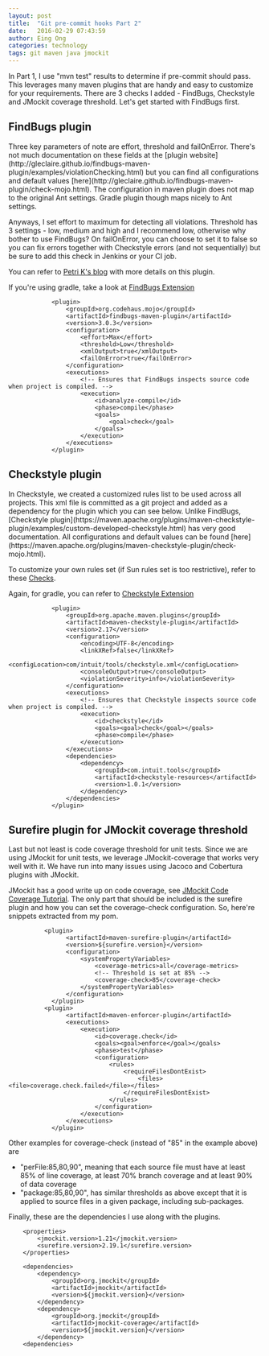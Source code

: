 ```yaml
---
layout: post
title:  "Git pre-commit hooks Part 2"
date:   2016-02-29 07:43:59
author: Eing Ong
categories: technology
tags: git maven java jmockit
---
```

In Part 1, I use "mvn test" results to determine if pre-commit should pass. This leverages many maven plugins that are handy and easy to customize for your requirements. There are 3 checks I added - FindBugs, Checkstyle and JMockit coverage threshold. Let's get started with FindBugs first.

<h2>FindBugs plugin</h2>
Three key parameters of note are effort, threshold and failOnError. There's not much documentation on these fields at the [plugin website](http://gleclaire.github.io/findbugs-maven-plugin/examples/violationChecking.html) but you can find all configurations and default values [here](http://gleclaire.github.io/findbugs-maven-plugin/check-mojo.html). The configuration in maven plugin does not map to the original Ant settings. Gradle plugin though maps nicely to Ant settings. 

Anyways, I set effort to maximum for detecting all violations. Threshold has 3 settings - low, medium and high and I recommend low, otherwise why bother to use FindBugs? On failOnError, you can choose to set it to false so you can fix errors together with Checkstyle errors (and not sequentially) but be sure to add this check in Jenkins or your CI job.

You can refer to [Petri K's blog](http://www.petrikainulainen.net/programming/maven/findbugs-maven-plugin-tutorial/) with more details on this plugin.

If you're using gradle, take a look at [FindBugs Extension](https://docs.gradle.org/current/dsl/org.gradle.api.plugins.quality.FindBugsExtension.html)

~~~
            <plugin>
                <groupId>org.codehaus.mojo</groupId>
                <artifactId>findbugs-maven-plugin</artifactId>
                <version>3.0.3</version>
                <configuration>
                    <effort>Max</effort>
                    <threshold>Low</threshold>
                    <xmlOutput>true</xmlOutput>
                    <failOnError>true</failOnError>
                </configuration>
                <executions>
                    <!-- Ensures that FindBugs inspects source code when project is compiled. -->
                    <execution>
                        <id>analyze-compile</id>
                        <phase>compile</phase>
                        <goals>
                            <goal>check</goal>
                        </goals>
                    </execution>
                </executions>
            </plugin>
~~~

<h2>Checkstyle plugin</h2>
In Checkstyle, we created a customized rules list to be used across all projects. This xml file is committed as a git project and added as a dependency for the plugin which you can see below. Unlike FindBugs, [Checkstyle plugin](https://maven.apache.org/plugins/maven-checkstyle-plugin/examples/custom-developed-checkstyle.html) has very good documentation. All configurations and default values can be found [here](https://maven.apache.org/plugins/maven-checkstyle-plugin/check-mojo.html).

To customize your own rules set (if Sun rules set is too restrictive), refer to these [Checks](http://checkstyle.sourceforge.net/checks.html).

Again, for gradle, you can refer to [Checkstyle Extension](https://docs.gradle.org/current/dsl/org.gradle.api.plugins.quality.CheckstyleExtension.html)

~~~
            <plugin>
                <groupId>org.apache.maven.plugins</groupId>
                <artifactId>maven-checkstyle-plugin</artifactId>
                <version>2.17</version>
                <configuration>
                    <encoding>UTF-8</encoding>
                    <linkXRef>false</linkXRef>
                    <configLocation>com/intuit/tools/checkstyle.xml</configLocation>
                    <consoleOutput>true</consoleOutput>
                    <violationSeverity>info</violationSeverity>
                </configuration>
                <executions>
                    <!-- Ensures that Checkstyle inspects source code when project is compiled. -->
                    <execution>
                        <id>checkstyle</id>
                        <goals><goal>check</goal></goals>
                        <phase>compile</phase>
                    </execution>
                </executions>
                <dependencies>
                    <dependency>
                        <groupId>com.intuit.tools</groupId>
                        <artifactId>checkstyle-resources</artifactId>
                        <version>1.0.1</version>
                    </dependency>
                </dependencies>
            </plugin>
~~~

<h2>Surefire plugin for JMockit coverage threshold </h2>

Last but not least is code coverage threshold for unit tests. Since we are using JMockit for unit tests, we leverage JMockit-coverage that works very well with it. We have run into many issues using Jacoco and Cobertura plugins with JMockit.

JMockit has a good write up on code coverage, see [JMockit Code Coverage Tutorial](http://jmockit.org/tutorial/CodeCoverage.html). The only part that should be included is the surefire plugin and how you can set the coverage-check configuration. So, here're snippets extracted from my pom.

~~~
          <plugin>
                <artifactId>maven-surefire-plugin</artifactId>
                <version>${surefire.version}</version>
                <configuration>
                    <systemPropertyVariables>
                        <coverage-metrics>all</coverage-metrics>
                        <!-- Threshold is set at 85% -->
                        <coverage-check>85</coverage-check>
                    </systemPropertyVariables>
                </configuration>
            </plugin>
          <plugin>
                <artifactId>maven-enforcer-plugin</artifactId>
                <executions>
                    <execution>
                        <id>coverage.check</id>
                        <goals><goal>enforce</goal></goals>
                        <phase>test</phase>
                        <configuration>
                            <rules>
                                <requireFilesDontExist>
                                    <files><file>coverage.check.failed</file></files>
                                </requireFilesDontExist>
                            </rules>
                        </configuration>
                    </execution>
                </executions>
            </plugin>
~~~

Other examples for coverage-check (instead of "85" in the example above) are 
<ul>
<li>"perFile:85,80,90", meaning that each source file must have at least 85% of line coverage, at least 70% branch coverage and at least 90% of data coverage </li>
<li>"package:85,80,90", has similar thresholds as above except that it is applied to source files in a given package, including sub-packages.
</ul>

Finally, these are the dependencies I use along with the plugins.

~~~
    <properties>
        <jmockit.version>1.21</jmockit.version>
        <surefire.version>2.19.1</surefire.version>
    </properties>

    <dependencies>
        <dependency>
            <groupId>org.jmockit</groupId>
            <artifactId>jmockit</artifactId>
            <version>${jmockit.version}</version>
        </dependency>
        <dependency>
            <groupId>org.jmockit</groupId>
            <artifactId>jmockit-coverage</artifactId>
            <version>${jmockit.version}</version>
        </dependency>
    <dependencies>
~~~
